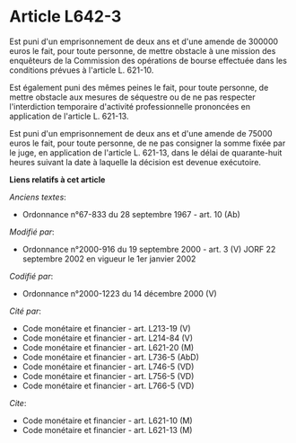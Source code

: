 # Article L642-3

Est puni d'un emprisonnement de deux ans et d'une amende de 300000 euros le fait, pour toute personne, de mettre obstacle à
une mission des enquêteurs de la Commission des opérations de bourse effectuée dans les conditions prévues à l'article L.
621-10.

Est également puni des mêmes peines le fait, pour toute personne, de mettre obstacle aux mesures de séquestre ou de ne pas
respecter l'interdiction temporaire d'activité professionnelle prononcées en application de l'article L. 621-13.

Est puni d'un emprisonnement de deux ans et d'une amende de 75000 euros le fait, pour toute personne, de ne pas consigner la
somme fixée par le juge, en application de l'article L. 621-13, dans le délai de quarante-huit heures suivant la date à
laquelle la décision est devenue exécutoire.

**Liens relatifs à cet article**

_Anciens textes_:

  - Ordonnance n°67-833 du 28 septembre 1967 - art. 10 (Ab)

_Modifié par_:

  - Ordonnance n°2000-916 du 19 septembre 2000 - art. 3 (V) JORF 22 septembre 2002 en vigueur le 1er janvier 2002

_Codifié par_:

  - Ordonnance n°2000-1223 du 14 décembre 2000 (V)

_Cité par_:

  - Code monétaire et financier - art. L213-19 (V)
  - Code monétaire et financier - art. L214-84 (V)
  - Code monétaire et financier - art. L621-20 (M)
  - Code monétaire et financier - art. L736-5 (AbD)
  - Code monétaire et financier - art. L746-5 (VD)
  - Code monétaire et financier - art. L756-5 (VD)
  - Code monétaire et financier - art. L766-5 (VD)

_Cite_:

  - Code monétaire et financier - art. L621-10 (M)
  - Code monétaire et financier - art. L621-13 (M)
